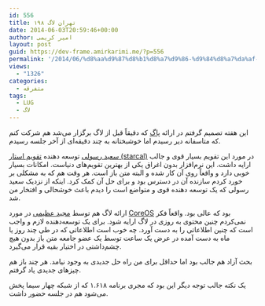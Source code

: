 ```yaml
---
id: 556
title: تهران لاگ ۱۹۸
date: 2014-06-03T20:59:46+00:00
author: امیر کریمی
layout: post
guid: https://dev-frame.amirkarimi.me/?p=556
permalink: '/2014/06/%d8%aa%d9%87%d8%b1%d8%a7%d9%86-%d9%84%d8%a7%da%af-%db%b1%db%b9%db%b8/'
views:
  - "1326"
categories:
  - متفرقه
tags:
  - LUG
  - لاگ
---
```

این هفته تصمیم گرفتم در ارائه <a href="http://tehpug.ir/" target="_blank">پاگ</a> که دقیقاً قبل از لاگ برگزار می‌شد هم شرکت کنم که متاسفانه دیر رسیدم اما خوشبختانه به چند دقیقه‌ای از آخر جلسه رسیدم.

<a href="https://github.com/ilius" target="_blank">سعید رسولی</a> توسعه دهنده <a href="https://github.com/ilius/starcal" target="_blank">تقویم استار (starcal)</a> در مورد این تقویم بسیار قوی و جالب ارایه داشت. این نرم‌افزار بدون اغراق یکی از بهترین تقویم‌های دنیاست. امکانات بسیار خوبی دارد و واقعاً روی آن کار شده و البته متن باز است. هر وقت هم که به مشکلی بر خورد کردم سازنده آن در دسترس بود و برای حل آن کمک کرد. اینکه از نزدیک سعید رسولی که یک توسعه دهنده قوی و متواضع است را دیدم باعث خوشحالی و افتخار من شد.

ارائه لاگ هم توسط <a href="http://www.linkedin.com/pub/majid-azimi/94/a39/b75" target="_blank">مجید عظیمی</a> در مورد <a href="https://coreos.com/" target="_blank">CoreOS</a> بود که عالی بود. واقعاً فکر نمی‌کردم چنین محتوی به روزی در لاگ ارایه شود. برای یک توسعه‌دهنده لازم و واجب است که چنین اطلاعاتی را به دست آورد. چه خوب است اطلاعاتی که در طی چند روز یا ماه به دست آمده در عرض یک ساعت توسط یک عضو جامعه متن باز بدون هیچ چشم‌داشتی در اختیار بقیه قرار می‌گیرد.

بحث آزاد هم جالب بود اما حداقل برای من راه حل جدیدی به وجود نیامد. هر چند باز هم چیزهای جدیدی یاد گرفتم.

یک نکته جالب توجه دیگر این بود که مجری برنامه ۱.۶۱۸ که از شبکه چهار سیما پخش می‌شود هم در جلسه حضور داشت.